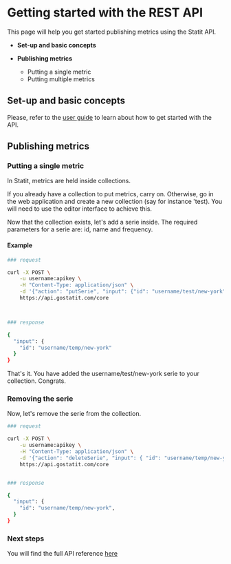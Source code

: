 # Getting started with the REST API

This page will help you get started publishing metrics using the Statit API.

- **Set-up and basic concepts**

- **Publishing metrics**
    - Putting a single metric
    - Putting multiple metrics


## **Set-up and basic concepts**

Please, refer to the [user guide](http://help_fr.gostatit.com) to learn about how to get started with the API. 


## **Publishing metrics**

### Putting a single metric

In Statit, metrics are held inside collections. 

If you already have a collection to put metrics, carry on. Otherwise, go in the web application and create a new collection (say for instance 'test). You will need to use the editor interface to achieve this. 

Now that the collection exists, let's add a serie inside. The required parameters for a serie are: id, name and frequency.


#### Example

```bash
### request

curl -X POST \
    -u username:apikey \
    -H "Content-Type: application/json" \
    -d '{"action": "putSerie", "input": {"id": "username/test/new-york", "name": "New York temperatures", "frequency": "D", "observations": ["2021-03-07", 10.0], ["2021-03-08", 11.4]] }}' \
    https://api.gostatit.com/core



### response

{
  "input": {
    "id": "username/temp/new-york"
  }
}
```

That's it. You have added the username/test/new-york serie to your collection. Congrats.


### Removing the serie

Now, let's remove the serie from the collection.


```bash
### request

curl -X POST \
    -u username:apikey \
    -H "Content-Type: application/json" \
    -d '{"action": "deleteSerie", "input": { "id": "username/temp/new-york" }}' \
    https://api.gostatit.com/core


### response

{
  "input": {
    "id": "username/temp/new-york",
  }
}
```

### Next steps

You will find the full API reference [here](reference.md)
